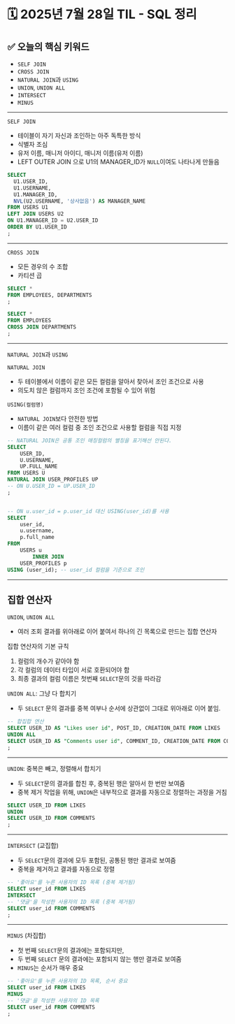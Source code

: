 # 🗓️ 2025년 7월 28일 TIL - SQL 정리

## ✅ 오늘의 핵심 키워드

* `SELF JOIN`
* `CROSS JOIN`
* `NATURAL JOIN`과 `USING`
* `UNION`, `UNION ALL`
* `INTERSECT`
* `MINUS`

---

`SELF JOIN`
- 테이블이 자기 자신과 조인하는 아주 독특한 방식
- 식별자 조심
- 유저 이름, 매니저 아이디, 매니저 이름(유저 이름)
- LEFT OUTER JOIN 으로 U1의 MANAGER_ID가 `NULL`이여도 나타나게 만들음

```sql
SELECT
  U1.USER_ID,
  U1.USERNAME,
  U1.MANAGER_ID,
  NVL(U2.USERNAME, '상사없음') AS MANAGER_NAME
FROM USERS U1
LEFT JOIN USERS U2
ON U1.MANAGER_ID = U2.USER_ID
ORDER BY U1.USER_ID
;
```

---

`CROSS JOIN`
- 모든 경우의 수 조합
- 카티션 곱
```sql
SELECT *
FROM EMPLOYEES, DEPARTMENTS
;

SELECT *
FROM EMPLOYEES
CROSS JOIN DEPARTMENTS
;
```

---

`NATURAL JOIN`과 `USING`

`NATURAL JOIN`
- 두 테이블에서 이름이 같은 모든 컬럼을 알아서 찾아서 조인 조건으로 사용
- 의도치 않은 컬럼까지 조인 조건에 포함될 수 있어 위험

`USING(컬럼명)`
- `NATURAL JOIN`보다 안전한 방법
- 이름이 같은 여러 컬럼 중 조인 조건으로 사용할 컬럼을 직접 지정

```sql
-- NATURAL JOIN은 공통 조인 매칭컬럼의 별칭을 표기해선 안된다.
SELECT
    USER_ID,
    U.USERNAME,
    UP.FULL_NAME
FROM USERS U
NATURAL JOIN USER_PROFILES UP
-- ON U.USER_ID = UP.USER_ID
;


-- ON u.user_id = p.user_id 대신 USING(user_id)를 사용
SELECT
    user_id,
    u.username,
    p.full_name
FROM
    USERS u
        INNER JOIN
    USER_PROFILES p
USING (user_id); -- user_id 컬럼을 기준으로 조인
```

---

## 집합 연산자

`UNION`, `UNION ALL`
- 여러 조회 결과를 위아래로 이어 붙여서 하나의 긴 목록으로 만드는 집합 연산자

집합 연산자의 기본 규칙
1. 컬럼의 개수가 같아야 함
2. 각 컬럼의 데이터 타입이 서로 호환되어야 함
3. 최종 결과의 컬럼 이름은 첫번째 `SELECT`문의 것을 따라감


`UNION ALL`: 그냥 다 합치기
- 두 `SELECT` 문의 결과를 중복 여부나 순서에 상관없이 그대로 위아래로 이어 붙임.

```sql
-- 합집합 연산
SELECT USER_ID AS "Likes user id", POST_ID, CREATION_DATE FROM LIKES
UNION ALL
SELECT USER_ID AS "Comments user id", COMMENT_ID, CREATION_DATE FROM COMMENTS
;
```

---

`UNION`: 중복은 빼고, 정렬해서 합치기
- 두 `SELECT`문의 결과를 합친 후, 중복된 행은 알아서 한 번만 보여줌
- 중복 제거 작업을 위해, `UNION`은 내부적으로 결과를 자동으로 정렬하는 과정을 거침

```sql
SELECT USER_ID FROM LIKES
UNION
SELECT USER_ID FROM COMMENTS
;
```

---

`INTERSECT` (교집합)
- 두 `SELECT`문의 결과에 모두 포함된, 공통된 행만 결과로 보여줌
- 중복을 제거하고 결과를 자동으로 정렬

```sql
-- '좋아요'를 누른 사용자의 ID 목록 (중복 제거됨)
SELECT user_id FROM LIKES
INTERSECT
-- '댓글'을 작성한 사용자의 ID 목록 (중복 제거됨)
SELECT user_id FROM COMMENTS
;
```

---

`MINUS` (차집합)
- 첫 번째 `SELECT`문의 결과에는 포함되지만,
- 두 번째 `SELECT` 문의 결과에는 포함되지 않는 행만 결과로 보여줌
- `MINUS`는 순서가 매우 중요

```sql
-- '좋아요'를 누른 사용자의 ID 목록, 순서 중요
SELECT user_id FROM LIKES
MINUS
-- '댓글'을 작성한 사용자의 ID 목록
SELECT user_id FROM COMMENTS
;
```

